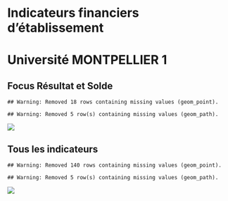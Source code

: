 Indicateurs financiers d’établissement
================

# Université MONTPELLIER 1

## Focus Résultat et Solde

    ## Warning: Removed 18 rows containing missing values (geom_point).

    ## Warning: Removed 5 row(s) containing missing values (geom_path).

![](université_montpellier_1_files/figure-gfm/etab.focus-1.png)<!-- -->

## Tous les indicateurs

    ## Warning: Removed 140 rows containing missing values (geom_point).

    ## Warning: Removed 5 row(s) containing missing values (geom_path).

![](université_montpellier_1_files/figure-gfm/etab-1.png)<!-- -->
